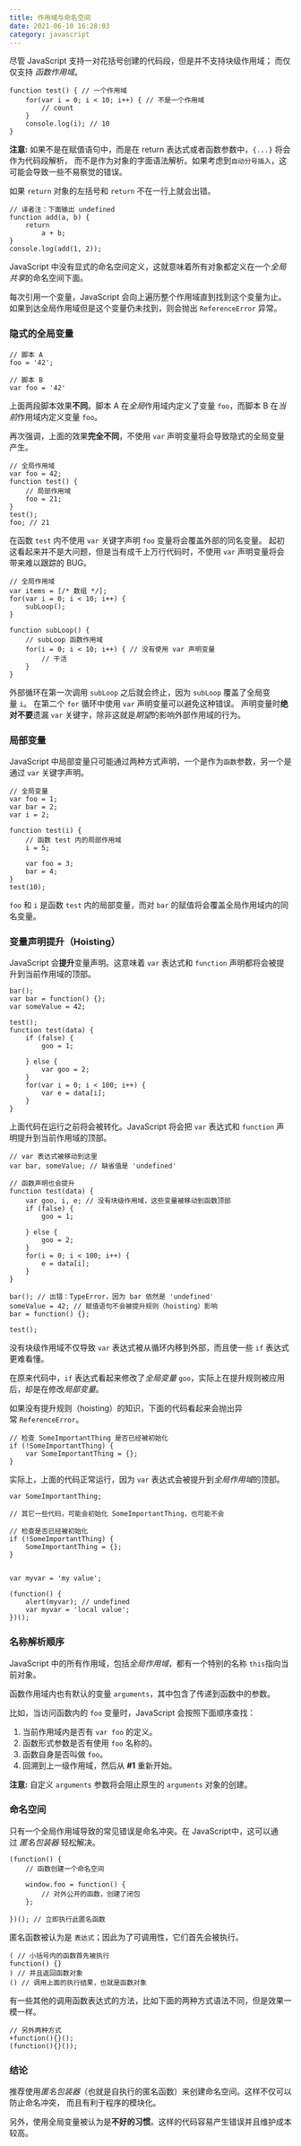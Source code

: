 ```yaml
---
title: 作用域与命名空间
date: 2021-06-10 16:28:03
category: javascript
---
```

尽管 JavaScript 支持一对花括号创建的代码段，但是并不支持块级作用域； 而仅仅支持 *函数作用域*。

```
function test() { // 一个作用域
    for(var i = 0; i < 10; i++) { // 不是一个作用域
        // count
    }
    console.log(i); // 10
}

```

**注意:** 如果不是在赋值语句中，而是在 return 表达式或者函数参数中，`{...}` 将会作为代码段解析， 而不是作为对象的字面语法解析。如果考虑到`自动分号插入`，这可能会导致一些不易察觉的错误。

如果 `return` 对象的左括号和 `return` 不在一行上就会出错。

```
// 译者注：下面输出 undefined
function add(a, b) {
    return 
        a + b;
}
console.log(add(1, 2));

```

JavaScript 中没有显式的命名空间定义，这就意味着所有对象都定义在一个*全局共享*的命名空间下面。

每次引用一个变量，JavaScript 会向上遍历整个作用域直到找到这个变量为止。 如果到达全局作用域但是这个变量仍未找到，则会抛出 `ReferenceError` 异常。

### 隐式的全局变量

```
// 脚本 A
foo = '42';

// 脚本 B
var foo = '42'

```

上面两段脚本效果**不同**。脚本 A 在*全局*作用域内定义了变量 `foo`，而脚本 B 在*当前*作用域内定义变量 `foo`。

再次强调，上面的效果**完全不同**，不使用 `var` 声明变量将会导致隐式的全局变量产生。

```
// 全局作用域
var foo = 42;
function test() {
    // 局部作用域
    foo = 21;
}
test();
foo; // 21

```

在函数 `test` 内不使用 `var` 关键字声明 `foo` 变量将会覆盖外部的同名变量。 起初这看起来并不是大问题，但是当有成千上万行代码时，不使用 `var` 声明变量将会带来难以跟踪的 BUG。

```
// 全局作用域
var items = [/* 数组 */];
for(var i = 0; i < 10; i++) {
    subLoop();
}

function subLoop() {
    // subLoop 函数作用域
    for(i = 0; i < 10; i++) { // 没有使用 var 声明变量
        // 干活
    }
}

```

外部循环在第一次调用 `subLoop` 之后就会终止，因为 `subLoop` 覆盖了全局变量 `i`。 在第二个 `for` 循环中使用 `var` 声明变量可以避免这种错误。 声明变量时**绝对不要**遗漏 `var` 关键字，除非这就是*期望*的影响外部作用域的行为。

### 局部变量

JavaScript 中局部变量只可能通过两种方式声明，一个是作为`函数`参数，另一个是通过 `var` 关键字声明。

```
// 全局变量
var foo = 1;
var bar = 2;
var i = 2;

function test(i) {
    // 函数 test 内的局部作用域
    i = 5;

    var foo = 3;
    bar = 4;
}
test(10);

```

`foo` 和 `i` 是函数 `test` 内的局部变量，而对 `bar` 的赋值将会覆盖全局作用域内的同名变量。

### 变量声明提升（Hoisting）

JavaScript 会**提升**变量声明。这意味着 `var` 表达式和 `function` 声明都将会被提升到当前作用域的顶部。

```
bar();
var bar = function() {};
var someValue = 42;

test();
function test(data) {
    if (false) {
        goo = 1;

    } else {
        var goo = 2;
    }
    for(var i = 0; i < 100; i++) {
        var e = data[i];
    }
}

```

上面代码在运行之前将会被转化。JavaScript 将会把 `var` 表达式和 `function` 声明提升到当前作用域的顶部。

```
// var 表达式被移动到这里
var bar, someValue; // 缺省值是 'undefined'

// 函数声明也会提升
function test(data) {
    var goo, i, e; // 没有块级作用域，这些变量被移动到函数顶部
    if (false) {
        goo = 1;

    } else {
        goo = 2;
    }
    for(i = 0; i < 100; i++) {
        e = data[i];
    }
}

bar(); // 出错：TypeError，因为 bar 依然是 'undefined'
someValue = 42; // 赋值语句不会被提升规则（hoisting）影响
bar = function() {};

test();

```

没有块级作用域不仅导致 `var` 表达式被从循环内移到外部，而且使一些 `if` 表达式更难看懂。

在原来代码中，`if` 表达式看起来修改了*全局变量* `goo`，实际上在提升规则被应用后，却是在修改*局部变量*。

如果没有提升规则（hoisting）的知识，下面的代码看起来会抛出异常 `ReferenceError`。

```
// 检查 SomeImportantThing 是否已经被初始化
if (!SomeImportantThing) {
    var SomeImportantThing = {};
}

```

实际上，上面的代码正常运行，因为 `var` 表达式会被提升到*全局作用域*的顶部。

```
var SomeImportantThing;

// 其它一些代码，可能会初始化 SomeImportantThing，也可能不会

// 检查是否已经被初始化
if (!SomeImportantThing) {
    SomeImportantThing = {};
}

```


```

var myvar = 'my value';  

(function() {  
    alert(myvar); // undefined  
    var myvar = 'local value';  
})();  

```

### 名称解析顺序

JavaScript 中的所有作用域，包括*全局作用域*，都有一个特别的名称 `this`指向当前对象。

函数作用域内也有默认的变量 `arguments`，其中包含了传递到函数中的参数。

比如，当访问函数内的 `foo` 变量时，JavaScript 会按照下面顺序查找：

1.  当前作用域内是否有 `var foo` 的定义。
2.  函数形式参数是否有使用 `foo` 名称的。
3.  函数自身是否叫做 `foo`。
4.  回溯到上一级作用域，然后从 **#1** 重新开始。

**注意:** 自定义 `arguments` 参数将会阻止原生的 `arguments` 对象的创建。

### 命名空间

只有一个全局作用域导致的常见错误是命名冲突。在 JavaScript中，这可以通过 *匿名包装器* 轻松解决。

```
(function() {
    // 函数创建一个命名空间

    window.foo = function() {
        // 对外公开的函数，创建了闭包
    };

})(); // 立即执行此匿名函数

```

匿名函数被认为是 `表达式`；因此为了可调用性，它们首先会被执行。

```
( // 小括号内的函数首先被执行
function() {}
) // 并且返回函数对象
() // 调用上面的执行结果，也就是函数对象

```

有一些其他的调用函数表达式的方法，比如下面的两种方式语法不同，但是效果一模一样。

```
// 另外两种方式
+function(){}();
(function(){}());

```

### 结论

推荐使用*匿名包装器*（也就是自执行的匿名函数）来创建命名空间。这样不仅可以防止命名冲突， 而且有利于程序的模块化。

另外，使用全局变量被认为是**不好的习惯**。这样的代码容易产生错误并且维护成本较高。
